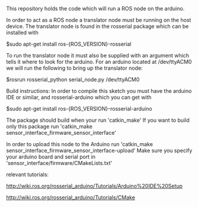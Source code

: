 This repository holds the code which will run a ROS node on the arduino.

In order to act as a ROS node a translator node must be running on the host device.
The translator node is found in the rosserial package which can be installed with

 $sudo apt-get install ros-{ROS_VERSION}-rosserial

To run the translator node it must also be supplied with an argument which tells it where to look for the arduino.
For an arduino located at /dev/ttyACM0 we will run the following to bring up the
translator node:

 $rosrun rosserial_python serial_node.py /dev/ttyACM0

Build instructions:
In order to compile this sketch you must have the arduino IDE or similar, and rosserial-arduino which you can get with

 $sudo apt-get install ros-{ROS_VERSION}-rosserial-arduino

The package should build when your run 'catkin_make'
If you want to build only this package run 'catkin_make sensor_interface_firmware_sensor_interface'

In order to upload this node to the Arduino run 'catkin_make sensor_interface_firmware_sensor_interface-upload'
Make sure you specify your arduino board and serial port in 'sensor_interface/firmware/CMakeLists.txt'


relevant tutorials:

http://wiki.ros.org/rosserial_arduino/Tutorials/Arduino%20IDE%20Setup

http://wiki.ros.org/rosserial_arduino/Tutorials/CMake
